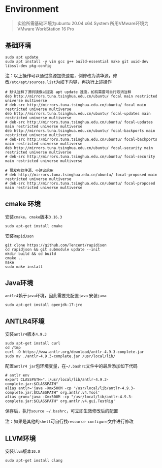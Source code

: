 # Environment 

> 实验所需基础环境为ubuntu 20.04 x64 System
> 所用VMware环境为VMware WorkStation 16 Pro

## 基础环境

```
sudo apt update
sudo apt install -y vim gcc g++ build-essential make git uuid-dev libssl-dev pkg-config
```

注：以上操作可以通过换源加快速度，例修改为清华源，修改`/etc/apt/sources.list`为如下内容，再执行上述操作

```
# 默认注释了源码镜像以提高 apt update 速度，如有需要可自行取消注释
deb http://mirrors.tuna.tsinghua.edu.cn/ubuntu/ focal main restricted universe multiverse
# deb-src http://mirrors.tuna.tsinghua.edu.cn/ubuntu/ focal main restricted universe multiverse
deb http://mirrors.tuna.tsinghua.edu.cn/ubuntu/ focal-updates main restricted universe multiverse
# deb-src http://mirrors.tuna.tsinghua.edu.cn/ubuntu/ focal-updates main restricted universe multiverse
deb http://mirrors.tuna.tsinghua.edu.cn/ubuntu/ focal-backports main restricted universe multiverse
# deb-src http://mirrors.tuna.tsinghua.edu.cn/ubuntu/ focal-backports main restricted universe multiverse
deb http://mirrors.tuna.tsinghua.edu.cn/ubuntu/ focal-security main restricted universe multiverse
# deb-src http://mirrors.tuna.tsinghua.edu.cn/ubuntu/ focal-security main restricted universe multiverse

# 预发布软件源，不建议启用
# deb http://mirrors.tuna.tsinghua.edu.cn/ubuntu/ focal-proposed main restricted universe multiverse
# deb-src http://mirrors.tuna.tsinghua.edu.cn/ubuntu/ focal-proposed main restricted universe multiverse
```

## cmake 环境

安装`cmake`，`cmake`版本`3.16.3`

```
sudo apt-get install cmake
```

安装`RapidJson`
```
git clone https://github.com/Tencent/rapidjson
cd rapidjson && git submodule update --init
mkdir build && cd build
cmake ..
make
sudo make install
```

## Java环境

`antlr4`赖于`java`环境，因此需要先配置`java`
安装`java`

```
sudo apt-get install openjdk-17-jre
```

## ANTLR4环境

安装`antlr4`版本`4.9.3`

```
sudo apt-get install curl
cd /tmp
curl -O https://www.antlr.org/download/antlr-4.9.3-complete.jar
sudo mv ./antlr-4.9.3-complete.jar /usr/local/lib/
```

配置`antlr4 jar`包环境变量，在`~/.bashrc`文件中的最后添加如下代码

```
# antlr env
export CLASSPATH=".:/usr/local/lib/antlr-4.9.3-complete.jar:$CLASSPATH"
alias antlr='java -Xmx500M -cp "/usr/local/lib/antlr-4.9.3-complete.jar:$CLASSPATH" org.antlr.v4.Tool'
alias grun='java -Xmx500M -cp "/usr/local/lib/antlr-4.9.3-complete.jar:$CLASSPATH" org.antlr.v4.gui.TestRig'
```

保存后，执行`source ~/.bashrc`，可立即生效修改后的配置

注：如果是其他的`shell`可自行找`resource configure`文件进行修改

## LLVM环境

安装`llvm`版本`10.0`

`sudo apt-get install clang`